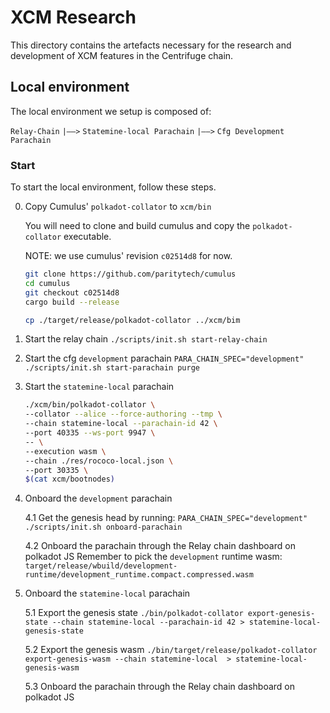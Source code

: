 # XCM Research

This directory contains the artefacts necessary for the research and development
of XCM features in the Centrifuge chain.


## Local environment

The local environment we setup is composed of:

`Relay-Chain`
	`|——>` `Statemine-local Parachain`
	`|——>` `Cfg Development Parachain`

### Start 

To start the local environment, follow these steps.

0. Copy Cumulus' `polkadot-collator` to `xcm/bin`

    You will need to clone and build cumulus and copy the `polkadot-collator`
    executable.

    NOTE: we use cumulus' revision `c02514d8` for now.

   ``` bash
   git clone https://github.com/paritytech/cumulus
   cd cumulus
   git checkout c02514d8
   cargo build --release

   cp ./target/release/polkadot-collator ../xcm/bim
   ```

1. Start the relay chain
   `./scripts/init.sh start-relay-chain`

2. Start the cfg `development` parachain
    `PARA_CHAIN_SPEC="development" ./scripts/init.sh start-parachain purge`

3. Start the `statemine-local` parachain

    ``` bash
    ./xcm/bin/polkadot-collator \
    --collator --alice --force-authoring --tmp \
    --chain statemine-local --parachain-id 42 \
    --port 40335 --ws-port 9947 \
    -- \
    --execution wasm \
    --chain ./res/rococo-local.json \
    --port 30335 \
    $(cat xcm/bootnodes)
    ```

4. Onboard the `development` parachain

   4.1 Get the genesis head by running:
     `PARA_CHAIN_SPEC="development" ./scripts/init.sh onboard-parachain`

   4.2 Onboard the parachain through the Relay chain dashboard on polkadot JS
       Remember to pick the `development` runtime wasm: `target/release/wbuild/development-runtime/development_runtime.compact.compressed.wasm`


5. Onboard the `statemine-local` parachain

   5.1 Export the genesis state
   `./bin/polkadot-collator export-genesis-state --chain statemine-local --parachain-id 42 > statemine-local-genesis-state`

   5.2 Export the genesis wasm
   `./bin/target/release/polkadot-collator export-genesis-wasm --chain statemine-local  > statemine-local-genesis-wasm`

   5.3 Onboard the parachain through the Relay chain dashboard on polkadot JS
